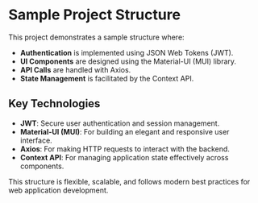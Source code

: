 # Sample Project Structure

This project demonstrates a sample structure where:

- **Authentication** is implemented using JSON Web Tokens (JWT).
- **UI Components** are designed using the Material-UI (MUI) library.
- **API Calls** are handled with Axios.
- **State Management** is facilitated by the Context API.

## Key Technologies

- **JWT**: Secure user authentication and session management.
- **Material-UI (MUI)**: For building an elegant and responsive user interface.
- **Axios**: For making HTTP requests to interact with the backend.
- **Context API**: For managing application state effectively across components.

This structure is flexible, scalable, and follows modern best practices for web application development.
